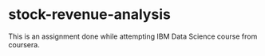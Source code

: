 # stock-revenue-analysis
This is an assignment done while attempting IBM Data Science course from coursera.
